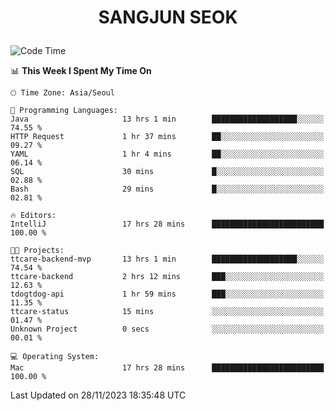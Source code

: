 <h1>
 <p align="center">
   SANGJUN SEOK
 </p>
</h1>

<!--START_SECTION:waka-->
![Code Time](http://img.shields.io/badge/Code%20Time-3%2C056%20hrs%201%20min-blue)

📊 **This Week I Spent My Time On** 

```text
🕑︎ Time Zone: Asia/Seoul

💬 Programming Languages: 
Java                     13 hrs 1 min        ███████████████████░░░░░░   74.55 % 
HTTP Request             1 hr 37 mins        ██░░░░░░░░░░░░░░░░░░░░░░░   09.27 % 
YAML                     1 hr 4 mins         ██░░░░░░░░░░░░░░░░░░░░░░░   06.14 % 
SQL                      30 mins             █░░░░░░░░░░░░░░░░░░░░░░░░   02.88 % 
Bash                     29 mins             █░░░░░░░░░░░░░░░░░░░░░░░░   02.81 % 

🔥 Editors: 
IntelliJ                 17 hrs 28 mins      █████████████████████████   100.00 % 

🐱‍💻 Projects: 
ttcare-backend-mvp       13 hrs 1 min        ███████████████████░░░░░░   74.54 % 
ttcare-backend           2 hrs 12 mins       ███░░░░░░░░░░░░░░░░░░░░░░   12.63 % 
tdogtdog-api             1 hr 59 mins        ███░░░░░░░░░░░░░░░░░░░░░░   11.35 % 
ttcare-status            15 mins             ░░░░░░░░░░░░░░░░░░░░░░░░░   01.47 % 
Unknown Project          0 secs              ░░░░░░░░░░░░░░░░░░░░░░░░░   00.01 % 

💻 Operating System: 
Mac                      17 hrs 28 mins      █████████████████████████   100.00 % 
```


 Last Updated on 28/11/2023 18:35:48 UTC
<!--END_SECTION:waka-->
